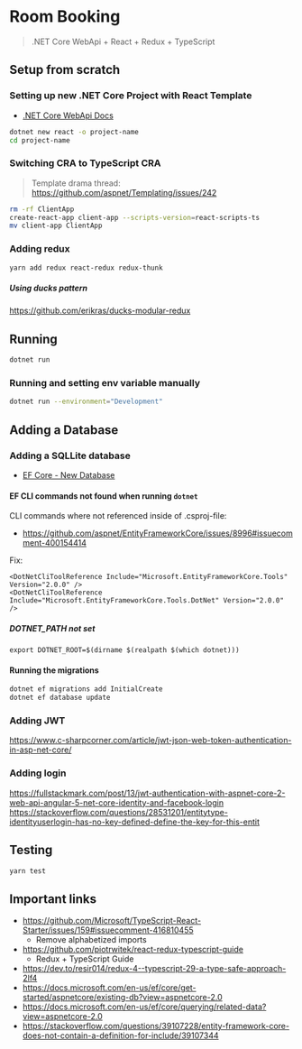 # Room Booking 

> .NET Core WebApi + React + Redux + TypeScript

## Setup from scratch

### Setting up new .NET Core Project with React Template

* [.NET Core WebApi Docs](https://docs.microsoft.com/en-us/aspnet/core/client-side/spa/react?view=aspnetcore-2.1&tabs=visual-studio)

```bash
dotnet new react -o project-name
cd project-name
```

### Switching CRA to TypeScript CRA

> Template drama thread: https://github.com/aspnet/Templating/issues/242

```bash
rm -rf ClientApp
create-react-app client-app --scripts-version=react-scripts-ts
mv client-app ClientApp
```

### Adding redux

```bash
yarn add redux react-redux redux-thunk
```

##### Using ducks pattern

https://github.com/erikras/ducks-modular-redux

## Running

```bash
dotnet run
```

### Running and setting env variable manually

```bash
dotnet run --environment="Development"
```

## Adding a Database

### Adding a SQLLite database

* [EF Core - New Database](https://docs.microsoft.com/sv-se/ef/core/get-started/aspnetcore/new-db?tabs=visual-studio)

#### EF CLI commands not found when running `dotnet`

CLI commands where not referenced inside of .csproj-file:

* https://github.com/aspnet/EntityFrameworkCore/issues/8996#issuecomment-400154414

Fix: 
```csproj
<DotNetCliToolReference Include="Microsoft.EntityFrameworkCore.Tools" Version="2.0.0" /> 
<DotNetCliToolReference Include="Microsoft.EntityFrameworkCore.Tools.DotNet" Version="2.0.0" />
```

##### DOTNET_PATH not set

```
export DOTNET_ROOT=$(dirname $(realpath $(which dotnet)))
```

#### Running the migrations

```bash
dotnet ef migrations add InitialCreate
dotnet ef database update
```

### Adding JWT

https://www.c-sharpcorner.com/article/jwt-json-web-token-authentication-in-asp-net-core/

### Adding login

https://fullstackmark.com/post/13/jwt-authentication-with-aspnet-core-2-web-api-angular-5-net-core-identity-and-facebook-login
https://stackoverflow.com/questions/28531201/entitytype-identityuserlogin-has-no-key-defined-define-the-key-for-this-entit


## Testing

```bash
yarn test
```

## Important links


* https://github.com/Microsoft/TypeScript-React-Starter/issues/159#issuecomment-416810455
  - Remove alphabetized imports
* https://github.com/piotrwitek/react-redux-typescript-guide
  - Redux + TypeScript Guide
* https://dev.to/resir014/redux-4--typescript-29-a-type-safe-approach-2lf4
* https://docs.microsoft.com/en-us/ef/core/get-started/aspnetcore/existing-db?view=aspnetcore-2.0
* https://docs.microsoft.com/en-us/ef/core/querying/related-data?view=aspnetcore-2.0
* https://stackoverflow.com/questions/39107228/entity-framework-core-does-not-contain-a-definition-for-include/39107344